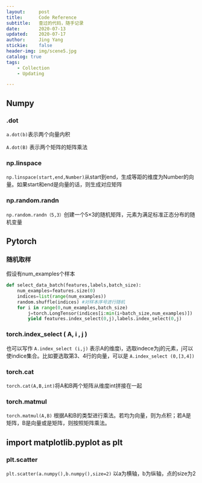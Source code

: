 ```yaml
---
layout:     post
title:      Code Reference
subtitle:   查过的代码，随手记录
date:       2020-07-13
updated:    2020-07-17
author:     Jing Yang
stickie:    false
header-img: img/scene5.jpg
catalog: true
tags:
    - Collection	
    - Updating

---
```


## Numpy

### .dot

`a.dot(b)`表示两个向量内积

`A.dot(B)` 表示两个矩阵的矩阵乘法

### np.linspace

`np.linspace(start,end,Number)`从start到end，生成等距的维度为Number的向量。如果start和end是向量的话，则生成对应矩阵

### np.random.randn

`np.random.randn（5,3）`创建一个5×3的随机矩阵，元素为满足标准正态分布的随机变量



## Pytorch

### 随机取样

假设有num_examples个样本

```python
def select_data_batch(features,labels,batch_size):
    num_examples=features.size(0)
	indices=list(range(num_examples))
	random.shuffle(indices) #对样本序号进行随机
	for i in range(0,num_examples,batch_size)
		j=torch.LongTensor(indices[i:min(i+batch_size,num_examples)]) 
    	yield features.index_select(0,j),labels.index_select(0,j)
```

### torch.index_select ( A, i , j )

也可以写作 `A.index_select (i,j)` 表示A的维度i，选取indece为j的元素，j可以使indice集合。比如要选取第3、4行的向量，可以是 ``A.index_select (0,[3,4])``

### torch.cat

`torch.cat(A,B,int)`将A和B两个矩阵从维度int拼接在一起

### torch.matmul

`torch.matmul(A,B)` 根据A和B的类型进行乘法。若均为向量，则为点积；若A是矩阵，B是向量或是矩阵，则按照矩阵乘法。

## import matplotlib.pyplot as plt

### plt.scatter

`plt.scatter(a.numpy(),b.numpy(),size=2)` 以a为横轴，b为纵轴，点的size为2

